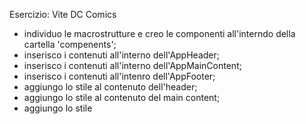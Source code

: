Esercizio: Vite DC Comics

- individuo le macrostrutture e creo le componenti all'interndo della cartella 'compenents';
- inserisco i contenuti all'interno dell'AppHeader;
- inserisco i contenuti all'interno dell'AppMainContent;
- inserisco i contenuti all'intenro dell'AppFooter;
- aggiungo lo stile al contenuto dell'header;
- aggiungo lo stile al contenuto del main content;
- aggiungo lo stile